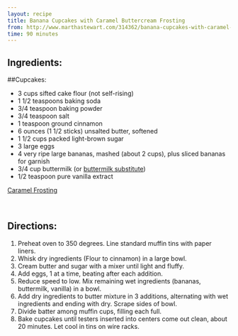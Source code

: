```yaml
---
layout: recipe
title: Banana Cupcakes with Caramel Buttercream Frosting 
from: http://www.marthastewart.com/314362/banana-cupcakes-with-caramel-buttercream?xsc=soc_pin_2015_2_27_cupcakes_gen_R&crlt.pid=camp.DWCii32S2SRb
time: 90 minutes
---
```


Ingredients:
------------

##Cupcakes:

* 3 cups sifted cake flour (not self-rising)
* 1 1/2 teaspoons baking soda
* 3/4 teaspoon baking powder
* 3/4 teaspoon salt
* 1 teaspoon ground cinnamon
* 6 ounces (1 1/2 sticks) unsalted butter, softened
* 1 1/2 cups packed light-brown sugar
* 3 large eggs
* 4 very ripe large bananas, mashed (about 2 cups), plus sliced bananas for garnish
* 3/4 cup buttermilk (or [buttermilk substitute](/buttermilk-sub.html))
* 1/2 teaspoon pure vanilla extract 

[Caramel Frosting](/caramel-frosting.html)

<br>

Directions:
-----------

1. Preheat oven to 350 degrees. Line standard muffin tins with paper liners. 
2. Whisk dry ingredients (Flour to cinnamon) in a large bowl. 
3. Cream butter and sugar with a mixer until light and fluffy. 
4. Add eggs, 1 at a time, beating after each addition.
5. Reduce speed to low. Mix remaining wet ingredients (bananas, buttermilk, vanilla) in a bowl. 
6. Add dry ingredients to butter mixture in 3 additions, alternating with wet ingredients and ending with dry. Scrape sides of bowl. 
7. Divide batter among muffin cups, filling each full.
8. Bake cupcakes until testers inserted into centers come out clean, about 20 minutes. Let cool in tins on wire racks.


